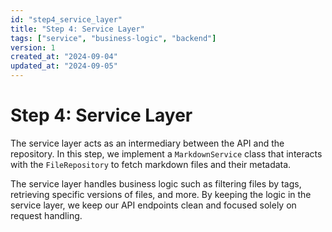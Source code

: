 ```yaml
---
id: "step4_service_layer"
title: "Step 4: Service Layer"
tags: ["service", "business-logic", "backend"]
version: 1
created_at: "2024-09-04"
updated_at: "2024-09-05"
---
```


# Step 4: Service Layer

The service layer acts as an intermediary between the API and the repository. In this step, we implement a `MarkdownService` class that interacts with the `FileRepository` to fetch markdown files and their metadata.

The service layer handles business logic such as filtering files by tags, retrieving specific versions of files, and more. By keeping the logic in the service layer, we keep our API endpoints clean and focused solely on request handling.
